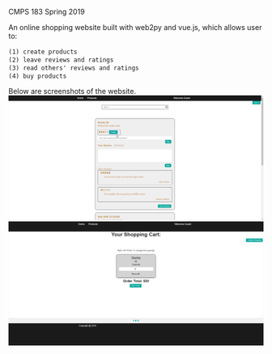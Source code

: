 CMPS 183 Spring 2019

An online shopping website built with web2py and vue.js, which allows user to:

    (1) create products
    (2) leave reviews and ratings
    (3) read others' reviews and ratings
    (4) buy products


Below are screenshots of the website.
![](screenshots/chrome_yt5x8GSW8n.png)
![](screenshots/chrome_aLIWPpDvkX.png)
